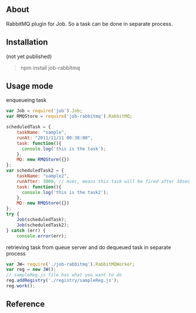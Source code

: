 ## About

RabbitMQ plugin for Job. 
So a task can be done in separate process.


## Installation

(not yet published)
> npm install job-rabbitmq

## Usage mode

enqueueing task

```javascript
var Job = require('job').Job;
var RMQStore = require('job-rabbitmq').RabbitMQ;

scheduledTask = {
    taskName: "sample",
    runAt: "2011/11/11 00:38:00",
    task: function(){
      console.log('this is the task');
    },
    MQ: new RMQStore({})
};
var scheduledTask2 = {
    taskName: "sample2",
    runAfter: 3000, // msec, means this task will be fired after 10sec
    task: function(){
      console.log('this is the task2');
    },
    MQ: new RMQStore({})
};
try {
    Job(scheduledTask);
    Job(scheduledTask2);
} catch (err) {
    console.error(err);
```

retrieving task from queue server and do dequeued task in separate process

```javascript
var JW= require('./job-rabbitmq').RabbitMQWorker;
var reg = new JW();
// sampleReg.js file has what you want to do
reg.addRegistry('./registry/sampleReg.js');
reg.work();
```

## Reference
